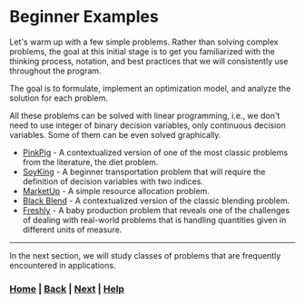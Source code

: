 # Beginner Examples
Let's warm up with a few simple problems. Rather than solving complex 
problems, the goal at this initial stage is to get you familiarized with the 
thinking process, notation, and best practices that we will consistently use 
throughout the program.

The goal is to formulate, implement an optimization model, and analyze the 
solution for each problem.  

All these problems can be solved with linear programming, i.e., we 
don't need to use integer of binary decision variables, only continuous 
decision variables. Some of them can be even solved graphically.

- [PinkPig](https://www.mipwise.com/use-cases/pinkpig) - A contextualized 
  version of one of the most classic problems from the literature, the diet 
  problem.
- [SoyKing](https://www.mipwise.com/use-cases/soyking) - A beginner 
  transportation problem that will require the definition of decision 
  variables with two indices.
- [MarketUp](https://www.mipwise.com/use-cases/marketup) - A simple resource 
  allocation problem.
- [Black Blend](https://www.mipwise.com/use-cases/black-blend) - A 
  contextualized version of the classic blending problem.
- [Freshly](https://www.mipwise.com/use-cases/freshly) - A baby production 
  problem that reveals one of the challenges of dealing with real-world 
  problems that is handling quantities given in different units of measure.

------------------------------------------------------------------------------

In the next section, we will study classes of problems that are frequently 
encountered in applications.

### [Home][home] | [Back][back] | [Next][next] | [Help][help]

[home]: ../README.md
[back]: ../1_introduction/next_steps/README.md
[next]: ../3_formulation_techniques/README.md
[help]: ../0_help/README.md